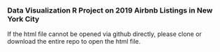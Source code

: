 ### Data Visualization R Project on 2019 Airbnb Listings in New York City
If the html file cannot be opened via github directly, please clone or download the entire repo to open the html file.
